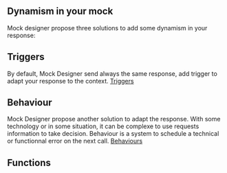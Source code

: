 ## Dynamism in your mock
Mock designer propose three solutions to add some dynamism in your response:

## Triggers
By default, Mock Designer send always the same response, add trigger to adapt your response to the context.
[Triggers](./trigger.md)

## Behaviour
Mock Designer propose another solution to adapt the response. With some technology or in some situation, it can be complexe to use requests information to take decision.
Behaviour is a system to schedule a technical or functionnal error on the next call.
[Behaviours](./behaviour.md)

## Functions
